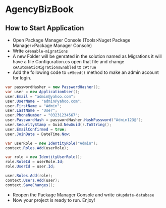 # AgencyBizBook

## How to Start Application

- Open Package Manager Console (Tools>Nuget Package Manager>Package Manager Console)
- Write ```c#enable-migrations```
- A new Folder will be genrated in the solution named as Migrations it will have a file Configuration.cs open that file and change ```c#AutomaticMigrationsEnabled``` to ```c#true```
- Add the following code to ```c#Seed()``` method to make an admin account for login.

```c#
var passwordHasher = new PasswordHasher();
var user = new ApplicationUser();
user.Email = "admin@yahoo.com";
user.UserName = "admin@yahoo.com";
user.FirstName = "Admin";
user.LastName = "User";
user.PhoneNumber = "03231234567";
user.PasswordHash = passwordHasher.HashPassword("Admin123@");
user.SecurityStamp = Guid.NewGuid().ToString();
user.EmailConfirmed = true;
user.JoinDate = DateTime.Now;

var userRole = new IdentityRole("Admin");
context.Roles.Add(userRole);

var role = new IdentityUserRole();
role.RoleId = userRole.Id;
role.UserId = user.Id;

user.Roles.Add(role);
context.Users.Add(user);
context.SaveChanges();
```

- Reopen the Package Manager Console and write  ```c#update-database```
- Now your project is ready to run. Enjoy!
